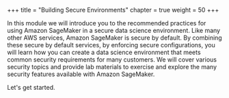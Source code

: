 +++
title = "Building Secure Environments"
chapter = true
weight = 50
+++

In this module we will introduce you to the recommended practices for using Amazon SageMaker in a secure data science environment.  Like many other AWS services, Amazon SageMaker is secure by default.  By combining these secure by default services, by enforcing secure configurations, you will learn how you can create a data science environment that meets common security requirements for many customers.  We will cover various security topics and provide lab materials to exercise and explore the many security features available with Amazon SageMaker. 

Let's get started.
